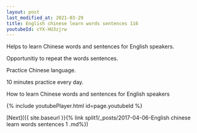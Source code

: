 ```yaml
---
layout: post
last_modified_at: 2021-03-29
title: English chinese learn words sentences 116 
youtubeId: cYX-HU3zjrw
---
```

 
 
Helps to learn Chinese words and sentences for English speakers.

Opportunitiy to repeat the words sentences. 

Practice Chinese language. 
 
10 minutes practice every day. 
 
How to learn Chinese words and sentences for English speakers 
 
{% include youtubePlayer.html id=page.youtubeId %}
 
 
[Next]({{ site.baseurl }}{% link  split1/_posts/2017-04-06-English chinese learn words sentences 1 .md%})
 
